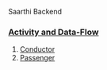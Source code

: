 Saarthi Backend

### [Activity and Data-Flow](Activity-and-Data-Flow.md)
1. [Conductor](Activity-and-Data-Flow.md#conductor)
2. [Passenger](Activity-and-Data-Flow.md#passenger)

